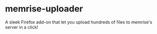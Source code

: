 memrise-uploader
================

A sleek Firefox add-on that let you upload hundreds of files to memrise's server in a click!
